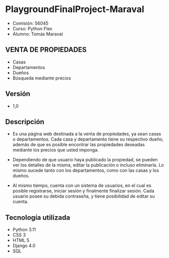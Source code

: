 
# PlaygroundFinalProject-Maraval

- Comisión: 56045 
- Curso: Python Flex 
- Alumno: Tomás Maraval

## VENTA DE PROPIEDADES

 - Casas
 - Departamentos
 - Dueños
 - Búsqueda mediante precios

## Versión

- 1,0

## Descripción

- Es una página web destinada a la venta de propiedades, ya sean casas o departamentos. Cada casa y departamento tiene su respectivo dueño, además de que es posible encontrar las propiedades deseadas mediante los precios que usted imponga.

- Dependiendo de que usuario haya publicado la propiedad, se pueden ver los detalles de la misma, editar la publicación o incluso eliminarla. Lo mismo sucede tanto con los departamentos, como con las casas y los dueños.

- Al mismo tiempo, cuenta con un sistema de usuarios, en el cual es posible registrarse, iniciar sesión y finalmente finalizar sesión. Cada usuario posee su debida contraseña, y tiene posibilidad de editar su cuenta.

## Tecnología utilizada

- Python 3.11
- CSS 3
- HTML 5
- Django 4.0
- SQL
